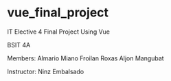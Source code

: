 # vue_final_project
IT Elective 4 Final Project Using Vue

BSIT 4A

Members:
  Almario Miano
  Froilan Roxas
  Aljon Mangubat
  
Instructor:
  Ninz Embalsado
